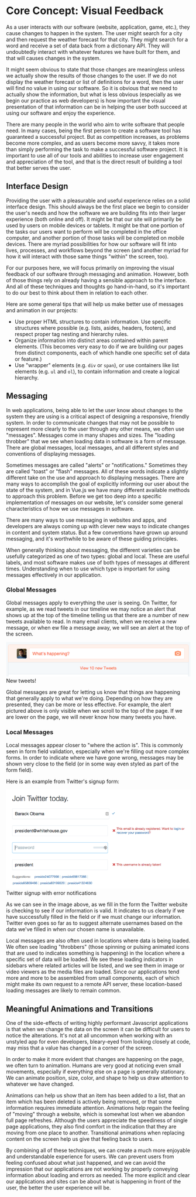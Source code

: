 # Core Concept: Visual Feedback
As a user interacts with our software (website, application, game, etc.), they cause changes to happen in the system. The user might search for a city and then request the weather forecast for that city. They might search for a word and receive a set of data back from a dictionary API. They will undoubtedly interact with whatever features we have built for them, and that will causes changes in the system.

It might seem obvious to state that those changes are meaningless unless we actually show the results of those changes to the user. If we do not display the weather forecast or list of definitions for a word, then the user will find no value in using our software. So it is obvious that we need to actually show the information, but what is less obvious (especially as we begin our practice as web developers) is how important the visual presentation of that information can be in helping the user both succeed at using our software and enjoy the experience.

There are many people in the world who aim to write software that people need. In many cases, being the first person to create a software tool has guaranteed a successful project. But as competition increases, as problems become more complex, and as users become more savvy, it takes more than simply performing the task to make a successful software project. It is important to use all of our tools and abilities to increase user engagement and appreciation of the tool, and that is the direct result of building a tool that better serves the user.

## Interface Design
Providing the user with a pleasurable and useful experience relies on a solid interface design. This should always be the first place we begin to consider the user's needs and how the software we are building fits into their larger experience (both online and off). It might be that our site will primarily be used by users on mobile devices or tablets. It might be that one portion of the tasks our users want to perform will be completed in the office computer, and another portion of those tasks will be completed on mobile devices. There are myriad possibilities for how our software will fit into lives, processes, and workflows beyond the screen (and another myriad for how it will interact with those same things "within" the screen, too).

For our purposes here, we will focus primarily on improving the visual feedback of our software through messaging and animation. However, both of those things rely on already having a sensible approach to the interface. And all of these techniques and thoughts go hand-in-hand, so it's important to do our best to think about them in relation to each other.

Here are some general tips that will help us make better use of messages and animation in our projects:

* Use proper HTML structures to contain information. Use specific structures where possible (e.g. lists, asides, headers, footers), and respect proper tag nesting and hierarchy rules.
* Organize information into distinct areas contained within parent elements. (This becomes very easy to do if we are building our pages from distinct components, each of which handle one specific set of data or feature.)
* Use "wrapper" elements (e.g. `div` or `span`), or use containers like list elements (e.g. `ul` and `ol`), to contain information and create a logical hierarchy.

## Messaging
In web applications, being able to let the user know about changes to the system they are using is a critical aspect of designing a responsive, friendly system. In order to communicate changes that may not be possible to represent more clearly to the user through any other means, we often use "messages". Messages come in many shapes and sizes. The "loading throbber" that we see when loading data in software is a form of message. There are global messages, local messages, and all different styles and conventions of displaying messages. 

Sometimes messages are called "alerts" or "notifications." Sometimes they are called "toast" or "flash" messages. All of these words indicate a slightly different take on the use and approach to displaying messages. There are many ways to accomplish the goal of explicitly informing our user about the state of the system, and in Vue.js we have many different available methods to approach this problem. Before we get too deep into a specific implementation of messages on our website, let's consider some general characteristics of how we use messages in software.

There are many ways to use messaging in websites and apps, and developers are always coming up with clever new ways to indicate changes in content and system status. But a few conventions have grown up around messaging, and it's worthwhile to be aware of these guiding principles.

When generally thinking about messaging, the different varieties can be usefully categorized as one of two types: global and local. These are useful labels, and most software makes use of both types of messages at different times. Understanding when to use which type is important for using messages effectively in our application.

### Global Messages
Global messages apply to everything the user is seeing. On Twitter, for example, as we read tweets in our timeline we may notice an alert that shows up at the top of the timeline telling us that there are a number of new tweets available to read. In many email clients, when we receive a new message, or when ew file a message away, we will see an alert at the top of the screen. 

![New tweets!](../img/new_tweets.png)
<br>New tweets!

Global messages are great for letting us know that things are happening that generally apply to what we're doing. Depending on how they are presented, they can be more or less effective. For example, the alert pictured above is only visible when we scroll to the top of the page. If we are lower on the page, we will never know how many tweets you have.

### Local Messages
Local messages appear closer to "where the action is". This is commonly seen in form field validation, especially when we're filling out more complex forms. In order to indicate where we have gone wrong, messages may be shown very close to the field (or in some way even styled as part of the form field).

Here is an example from Twitter's signup form:

![Twitter signup with error notifications](../img/twitter_signup.png)
<br>Twitter signup with error notifications

As we can see in the image above, as we fill in the form the Twitter website is checking to see if our information is valid. It indicates to us clearly if we have successfully filled in the field or if we must change our information. Twitter even goes so far as to suggest alternate usernames based on the data we've filled in when our chosen name is unavailable.

Local messages are also often used in locations where data is being loaded. We often see loading "throbbers" (those spinning or pulsing animated icons that are used to indicates something is happening) in the location where a specific set of data will be loaded. We see these loading indicators in sidebars where related articles will be listed, and we see them in image or video viewers as the media files are loaded. Since our applications tend more and more to be assembled from small components, each of which might make its own request to a remote API server, these location-based loading messages are likely to remain common.

## Meaningful Animations and Transitions

One of the side-effects of writing highly performant Javascript applications is that when we change the data on the screen it can be difficult for users to notice the alterations. It's not at all uncommon when working with an unstyled app for even developers, bleary-eyed from looking closely at code, may miss that a value has changed in a corner of the screen.

In order to make it more evident that changes are happening on the page, we often turn to animation. Humans are very good at noticing even small movements, especially if everything else on a page is generally stationary. We can animate position, size, color, and shape to help us draw attention to whatever we have changed.

Animations can help us show that an item has been added to a list, that an item which has been deleted is actively being removed, or that some information requires immediate attention. Animations help regain the feeling of "moving" through a website, which is somewhat lost when we abandon full page refreshes. Although the users appreciate the speediness of single page applications, they also find comfort in the indication that they are moving from one place to another. Transitional animations when replacing content on the screen help us give that feeling back to users.

By combining all of these techniques, we can create a much more enjoyable and understandable experience for users. We can prevent users from feeling confused about what just happened, and we can avoid the impression that our applications are not working by properly conveying information about loading and errors as needed. The more explicit and clear our applications and sites can be about what is happening in front of the user, the better the user experience will be.







